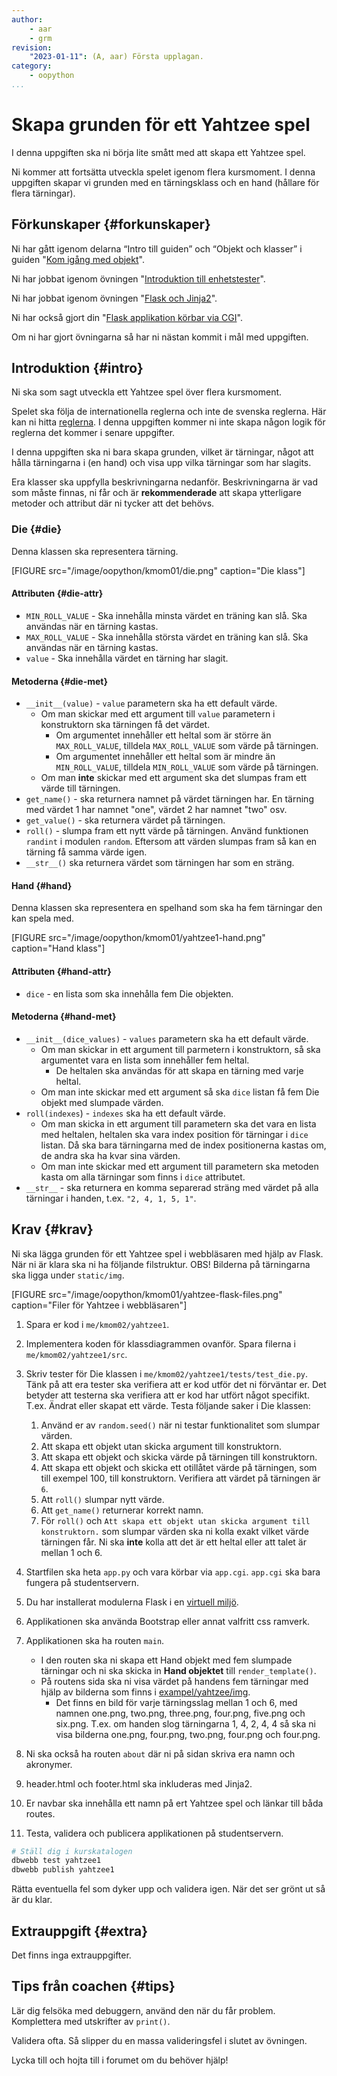 ```yaml
---
author:
    - aar
    - grm
revision:
    "2023-01-11": (A, aar) Första upplagan.
category:
    - oopython
...
```

Skapa grunden för ett Yahtzee spel
===================================

I denna uppgiften ska ni börja lite smått med att skapa ett Yahtzee spel.

<!--more-->

Ni kommer att fortsätta utveckla spelet igenom flera kursmoment. I denna uppgiften skapar vi grunden med en tärningsklass och en hand (hållare för flera tärningar).



Förkunskaper {#forkunskaper}
-----------------------

Ni har gått igenom delarna “Intro till guiden” och “Objekt och klasser” i guiden "[Kom igång med objekt](guide/kom-igang-med-objektorienterad-programmering-i-python)".

Ni har jobbat igenom övningen "[Introduktion till enhetstester](https://dbwebb.se/kunskap/unittest-i-python_1)".

Ni har jobbat igenom övningen "[Flask och Jinja2](kunskap/flask-med-jinja2)".

Ni har också gjort din "[Flask applikation körbar via CGI](coachen/flask-som-cgi-script)".

Om ni har gjort övningarna så har ni nästan kommit i mål med uppgiften.



Introduktion {#intro}
-----------------------

Ni ska som sagt utveckla ett Yahtzee spel över flera kursmoment.

Spelet ska följa de internationella reglerna och inte de svenska reglerna. Här kan ni hitta [reglerna](https://gamerules.com/rules/yahtzee-dice-game/). I denna uppgiften kommer ni inte skapa någon logik för reglerna det kommer i senare uppgifter.

I denna uppgiften ska ni bara skapa grunden, vilket är tärningar, något att hålla tärningarna i (en hand) och visa upp vilka tärningar som har slagits.

Era klasser ska uppfylla beskrivningarna nedanför. Beskrivningarna är vad som måste finnas, ni får och är **rekommenderade** att skapa ytterligare metoder och attribut där ni tycker att det behövs.



### Die {#die}

Denna klassen ska representera tärning.

[FIGURE src="/image/oopython/kmom01/die.png" caption="Die klass"]

#### Attributen {#die-attr}

- `MIN_ROLL_VALUE` - Ska innehålla minsta värdet en träning kan slå. Ska användas när en tärning kastas.
- `MAX_ROLL_VALUE` - Ska innehålla största värdet en träning kan slå. Ska användas när en tärning kastas.
- `value` - Ska innehålla värdet en tärning har slagit.

#### Metoderna {#die-met}

- `__init__(value)` - `value` parametern ska ha ett default värde. 
    - Om man skickar med ett argument till `value` parametern i konstruktorn ska tärningen få det värdet. 
        - Om argumentet innehåller ett heltal som är större än `MAX_ROLL_VALUE`, tilldela `MAX_ROLL_VALUE` som värde på tärningen. 
        - Om argumentet innehåller ett heltal som är mindre än `MIN_ROLL_VALUE`, tilldela `MIN_ROLL_VALUE` som värde på tärningen. 
    - Om man **inte** skickar med ett argument ska det slumpas fram ett värde till tärningen.
- `get_name()` - ska returnera namnet på värdet tärningen har. En tärning med värdet 1 har namnet "one", värdet 2 har namnet "two" osv.
- `get_value()` - ska returnera värdet på tärningen.
- `roll()` - slumpa fram ett nytt värde på tärningen. Använd funktionen `randint` i modulen `random`. Eftersom att värden slumpas fram så kan en tärning få samma värde igen.
- `__str__()` ska returnera värdet som tärningen har som en sträng.



#### Hand {#hand}

Denna klassen ska representera en spelhand som ska ha fem tärningar den kan spela med.

[FIGURE src="/image/oopython/kmom01/yahtzee1-hand.png" caption="Hand klass"]

#### Attributen {#hand-attr}

- `dice` - en lista som ska innehålla fem Die objekten.

#### Metoderna {#hand-met}

- `__init__(dice_values)` - `values` parametern ska ha ett default värde. 
    - Om man skickar in ett argument till parmetern i konstruktorn, så ska argumentet vara en lista som innehåller fem heltal.
        - De heltalen ska användas för att skapa en tärning med varje heltal. 
    - Om man inte skickar med ett argument så ska `dice` listan få fem Die objekt med slumpade värden.
- `roll(indexes`) - `indexes` ska ha ett default värde. 
    - Om man skicka in ett argument till parametern ska det vara en lista med heltalen, heltalen ska vara index position för tärningar i `dice` listan. Då ska bara tärningarna med de index positionerna kastas om, de andra ska ha kvar sina värden.
    - Om man inte skickar med ett argument till parametern ska metoden kasta om alla tärningar som finns i `dice` attributet. 
- `__str__` - ska returnera en komma separerad sträng med värdet på alla tärningar i handen, t.ex. `"2, 4, 1, 5, 1"`.



Krav {#krav}
-----------------------

Ni ska lägga grunden för ett Yahtzee spel i webbläsaren med hjälp av Flask. När ni är klara ska ni ha följande filstruktur. OBS! Bilderna på tärningarna ska ligga under `static/img`.

[FIGURE src="/image/oopython/kmom01/yahtzee-flask-files.png" caption="Filer för Yahtzee i webbläsaren"]


1. Spara er kod i `me/kmom02/yahtzee1`.

1. Implementera koden för klassdiagrammen ovanför. Spara filerna i `me/kmom02/yahtzee1/src`.

1. Skriv tester för Die klassen i `me/kmom02/yahtzee1/tests/test_die.py`. Tänk på att era tester ska verifiera att er kod utför det ni förväntar er. Det betyder att testerna ska verifiera att er kod har utfört något specifikt. T.ex. Ändrat eller skapat ett värde. Testa följande saker i Die klassen:
    1. Använd er av `random.seed()` när ni testar funktionalitet som slumpar värden.
    1. Att skapa ett objekt utan skicka argument till konstruktorn.
    1. Att skapa ett objekt och skicka värde på tärningen till konstruktorn.
    1. Att skapa ett objekt och skicka ett otillåtet värde på tärningen, som till exempel 100, till konstruktorn. Verifiera att värdet på tärningen är `6`.
    1. Att `roll()` slumpar nytt värde.
    1. Att `get_name()` returnerar korrekt namn.
    1. För `roll()` och `Att skapa ett objekt utan skicka argument till konstruktorn.` som slumpar värden ska ni kolla exakt vilket värde tärningen får. Ni ska **inte** kolla att det är ett heltal eller att talet är mellan 1 och 6.

1. Startfilen ska heta `app.py` och vara körbar via `app.cgi`. `app.cgi` ska bara fungera på studentservern.

1. Du har installerat modulerna Flask i en [virtuell miljö](kunskap/python-virtuel-miljo).

1. Applikationen ska använda Bootstrap eller annat valfritt css ramverk.

1. Applikationen ska ha routen `main`. 
    - I den routen ska ni skapa ett Hand objekt med fem slumpade tärningar och ni ska skicka in **Hand objektet** till `render_template()`. 
    - På routens sida ska ni visa värdet på handens fem tärningar med hjälp av bilderna som finns i [exampel/yahtzee/img](https://github.com/dbwebb-se/oopython/tree/master/example/yahtzee/img). 
        - Det finns en bild för varje tärningsslag mellan 1 och 6, med namnen one.png, two.png, three.png, four.png, five.png och six.png. T.ex. om handen slog tärningarna 1, 4, 2, 4, 4 så ska ni visa bilderna one.png, four.png, two.png, four.png och four.png.

1. Ni ska också ha routen `about` där ni på sidan skriva era namn och akronymer.

1. header.html och footer.html ska inkluderas med Jinja2.

1. Er navbar ska innehålla ett namn på ert Yahtzee spel och länkar till båda routes.

1. Testa, validera och publicera applikationen på studentservern.



```bash
# Ställ dig i kurskatalogen
dbwebb test yahtzee1
dbwebb publish yahtzee1
```

Rätta eventuella fel som dyker upp och validera igen. När det ser grönt ut så är du klar.



Extrauppgift {#extra}
-----------------------

Det finns inga extrauppgifter.



Tips från coachen {#tips}
-----------------------

Lär dig felsöka med debuggern, använd den när du får problem. Komplettera med utskrifter av `print()`.

Validera ofta. Så slipper du en massa valideringsfel i slutet av övningen.

Lycka till och hojta till i forumet om du behöver hjälp!
